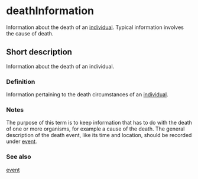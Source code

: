 # deathInformation

Information about the death of an [individual](__DOCLINK__individual/). Typical information involves the cause of death.


## Short description

Information about the death of an individual.


### Definition
Information pertaining to the death circumstances of an [individual](__DOCLINK__individual/).


### Notes

The purpose of this term is to keep information that has to do with the death of one or more organisms, for example a cause of the death. The general description of the death event, like its time and location, should be recorded under [event](__DOCLINK__event/).


### See also

[event](__DOCLINK__event/)
